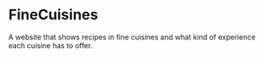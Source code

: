 # FineCuisines
A website that shows recipes in fine cuisines and what kind of experience each cuisine has to offer.   
